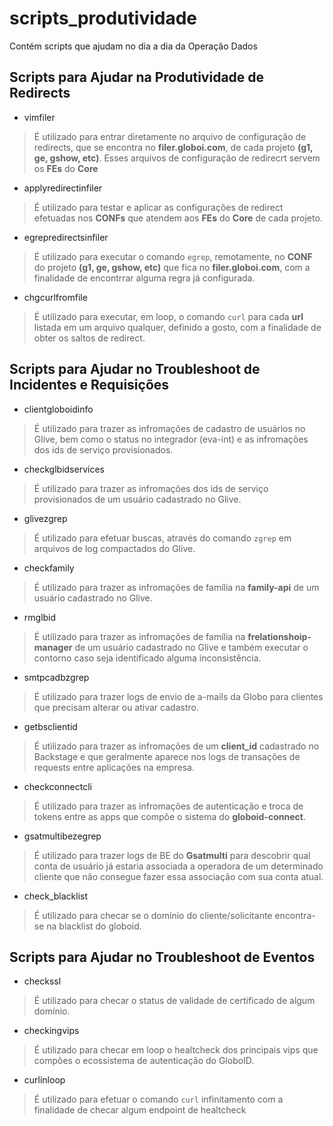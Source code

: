 # scripts_produtividade

Contém scripts que ajudam no dia a dia da Operação Dados

## Scripts para Ajudar na Produtividade de Redirects

* vimfiler
>É utilizado para entrar diretamente no arquivo de configuração de redirects, que se encontra no **filer.globoi.com**, de cada projeto **(g1, ge, gshow, etc)**.
>Esses arquivos de configuração de redirecrt servem os **FEs** do **Core**

* applyredirectinfiler
>É utilizado para testar e aplicar as configurações de redirect efetuadas nos **CONFs** que atendem aos **FEs** do **Core** de cada projeto.

* egrepredirectsinfiler
>É utilizado para executar o comando ```egrep```, remotamente, no **CONF** do projeto **(g1, ge, gshow, etc)** que fica no **filer.globoi.com**, com a finalidade de encontrrar alguma regra já configurada.

* chgcurlfromfile
>É utilizado para executar, em loop, o comando ```curl``` para cada **url** listada em um arquivo qualquer, definido a gosto, com a finalidade de obter os saltos de redirect.

## Scripts para Ajudar no Troubleshoot de Incidentes e Requisições

* clientgloboidinfo
>É utilizado para trazer as infromações de cadastro de usuários no Glive, bem como o status no integrador (eva-int) e as infromações dos ids de serviço provisionados.

* checkglbidservices
>É utilizado para trazer as infromações dos ids de serviço provisionados de um usuário cadastrado no Glive. 

* glivezgrep
>É utilizado para efetuar buscas, através do comando ```zgrep``` em arquivos de log compactados do Glive.

* checkfamily
>É utilizado para trazer as infromações de família na **family-api** de um usuário cadastrado no Glive.

* rmglbid
>É utilizado para trazer as infromações de família na **frelationshoip-manager** de um usuário cadastrado no Glive e também executar o contorno caso seja identificado alguma inconsistência.

* smtpcadbzgrep
>É utilizado para trazer logs de envio de a-mails da Globo para clientes que precisam alterar ou ativar cadastro.

* getbsclientid
>É utilizado para trazer as infromações de um **client_id** cadastrado no Backstage e que geralmente aparece nos logs de transações de requests entre aplicações na empresa.

* checkconnectcli
>É utilizado para trazer as infromações de autenticação e troca de tokens entre as apps que compõe o sistema do **globoid-connect**.

* gsatmultibezegrep
>É utilizado para trazer logs de BE do **Gsatmulti** para descobrir qual conta de usuário já estaria associada a operadora de um determinado cliente que não consegue fazer essa associação com sua conta atual.

* check_blacklist
>É utilizado para checar se o domínio do cliente/solicitante encontra-se na blacklist do globoid.

## Scripts para Ajudar no Troubleshoot de Eventos

* checkssl
>É utilizado para checar o status de validade de certificado de algum domínio.

* checkingvips
>É utilizado para checar em loop o healtcheck dos principais vips que compões o ecossistema de autenticação do GloboID.

* curlinloop
>É utilizado para efetuar o comando ```curl``` infinitamento com a finalidade de checar algum endpoint de healtcheck
